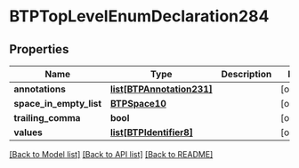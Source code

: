 # BTPTopLevelEnumDeclaration284

## Properties
Name | Type | Description | Notes
------------ | ------------- | ------------- | -------------
**annotations** | [**list[BTPAnnotation231]**](BTPAnnotation231.md) |  | [optional] 
**space_in_empty_list** | [**BTPSpace10**](BTPSpace10.md) |  | [optional] 
**trailing_comma** | **bool** |  | [optional] 
**values** | [**list[BTPIdentifier8]**](BTPIdentifier8.md) |  | [optional] 

[[Back to Model list]](../README.md#documentation-for-models) [[Back to API list]](../README.md#documentation-for-api-endpoints) [[Back to README]](../README.md)


